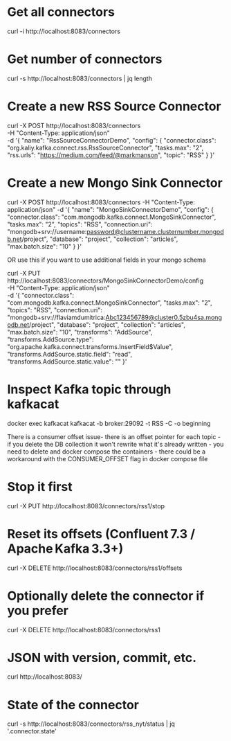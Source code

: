 # Get all connectors
curl -i http://localhost:8083/connectors
# Get number of connectors 
curl -s http://localhost:8083/connectors | jq length
# Create a new RSS Source Connector 
curl -X POST http://localhost:8083/connectors \
     -H "Content-Type: application/json" \
     -d '{
           "name": "RssSourceConnectorDemo",
           "config": {
             "connector.class": "org.kaliy.kafka.connect.rss.RssSourceConnector",
             "tasks.max": "2",
             "rss.urls": "https://medium.com/feed/@markmanson",
             "topic": "RSS"
           }
         }'

# Create a new Mongo Sink Connector           
curl -X POST http://localhost:8083/connectors   -H "Content-Type: application/json"   -d '{
        "name": "MongoSinkConnectorDemo",
        "config": {
          "connector.class": "com.mongodb.kafka.connect.MongoSinkConnector",
          "tasks.max": "2",
          "topics": "RSS",
          "connection.uri": "mongodb+srv://username:password@clustername.clusternumber.mongodb.net/project",
          "database": "project",
          "collection": "articles",
          "max.batch.size": "10"
        }
      }'

OR use this if you want to use additional fields in your mongo schema

curl -X PUT \
  http://localhost:8083/connectors/MongoSinkConnectorDemo/config \
  -H "Content-Type: application/json" \
  -d '{
    "connector.class": "com.mongodb.kafka.connect.MongoSinkConnector",
    "tasks.max": "2",
    "topics": "RSS",
    "connection.uri": "mongodb+srv://flaviamdumitrica:Abc123456789@cluster0.5zbu4sa.mongodb.net/project",
    "database": "project",
    "collection": "articles",
    "max.batch.size": "10",
    "transforms": "AddSource",
    "transforms.AddSource.type": "org.apache.kafka.connect.transforms.InsertField$Value",
    "transforms.AddSource.static.field": "read",
    "transforms.AddSource.static.value": ""
  }'

         
# Inspect Kafka topic through kafkacat
docker exec kafkacat kafkacat     -b broker:29092     -t RSS     -C -o beginning

There is a consumer offset issue- there is an offset pointer for each topic - if you delete the DB collection it won't rewrite what it's already written - you need to delete and docker compose the containers - there could be a workaround with the CONSUMER_OFFSET flag in docker compose file

# Stop it first
curl -X PUT  http://localhost:8083/connectors/rss1/stop
# Reset its offsets (Confluent 7.3 / Apache Kafka 3.3+)
curl -X DELETE http://localhost:8083/connectors/rss1/offsets
# Optionally delete the connector if you prefer
curl -X DELETE http://localhost:8083/connectors/rss1

# JSON with version, commit, etc.
curl http://localhost:8083/     

# State of the connector
curl -s http://localhost:8083/connectors/rss_nyt/status | jq '.connector.state'


